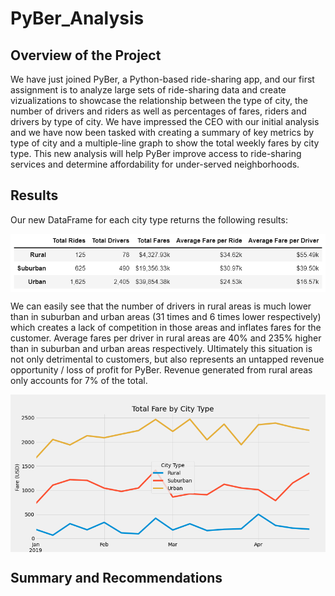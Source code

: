# PyBer_Analysis

## Overview of the Project

We have just joined PyBer, a Python-based ride-sharing app, and our first assignment is to analyze large sets of ride-sharing data and create vizualizations to showcase the relationship between the type of city, the number of drivers and riders as well as percentages of fares, riders and drivers by type of city. We have impressed the CEO with our initial analysis and we have now been tasked with creating a summary of key metrics by type of city and a multiple-line graph to show the total weekly fares by city type. This new analysis will help PyBer improve access to ride-sharing services and determine affordability for under-served neighborhoods.

## Results

Our new DataFrame for each city type returns the following results:

<img align='center' src='Resources/PyBer_Summary.png'>

We can easily see that the number of drivers in rural areas is much lower than in suburban and urban areas (31 times and 6 times lower respectively) which creates a lack of competition in those areas and inflates fares for the customer. Average fares per driver in rural areas are 40% and 235% higher than in suburban and urban areas respectively. Ultimately this situation is not only detrimental to customers, but also represents an untapped revenue opportunity / loss of profit for PyBer. Revenue generated from rural areas only accounts for 7% of the total.

<img align='center' src='PyBer_fare_summary.png'>

## Summary and Recommendations

